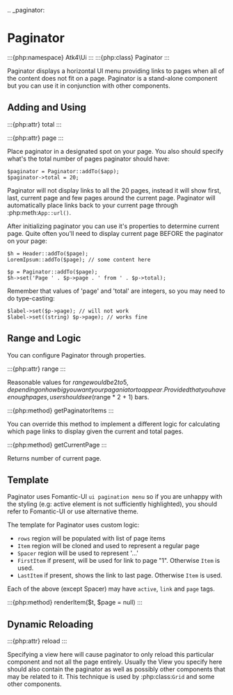 .. _paginator:

# Paginator

:::{php:namespace} Atk4\Ui
:::
:::{php:class} Paginator
:::

Paginator displays a horizontal UI menu providing links to pages when all of the content does not fit
on a page. Paginator is a stand-alone component but you can use it in conjunction with other components.

## Adding and Using

:::{php:attr} total
:::

:::{php:attr} page
:::

Place paginator in a designated spot on your page. You also should specify what's the total number of pages
paginator should have:

```
$paginator = Paginator::addTo($app);
$paginator->total = 20;
```

Paginator will not display links to all the 20 pages, instead it will show first, last, current page and few
pages around the current page. Paginator will automatically place links back to your current page through
:php:meth:`App::url()`.

After initializing paginator you can use it's properties to determine current page. Quite often you'll need
to display current page BEFORE the paginator on your page:

```
$h = Header::addTo($page);
LoremIpsum::addTo($page); // some content here

$p = Paginator::addTo($page);
$h->set('Page ' . $p->page . ' from ' . $p->total);
```

Remember that values of 'page' and 'total' are integers, so you may need to do type-casting:

```
$label->set($p->page); // will not work
$label->set((string) $p->page); // works fine
```

## Range and Logic

You can configure Paginator through properties.

:::{php:attr} range
:::

Reasonable values for $range would be 2 to 5, depending on how big you want your paganiator to appear. Provided
that you have enough pages, user should see ($range * 2 + 1) bars.

:::{php:method} getPaginatorItems
:::

You can override this method to implement a different logic for calculating which page links to display given
the current and total pages.

:::{php:method} getCurrentPage
:::

Returns number of current page.

## Template

Paginator uses Fomantic-UI `ui pagination menu` so if you are unhappy with the styling (e.g: active element is not
sufficiently highlighted), you should refer to Fomantic-UI or use alternative theme.

The template for Paginator uses custom logic:

- `rows` region will be populated with list of page items
- `Item` region will be cloned and used to represent a regular page
- `Spacer` region will be used to represent '...'
- `FirstItem` if present, will be used for link to page "1". Otherwise `Item` is used.
- `LastItem` if present, shows the link to last page. Otherwise `Item` is used.

Each of the above (except Spacer) may have `active`, `link` and `page` tags.


:::{php:method} renderItem($t, $page = null)
:::

## Dynamic Reloading

:::{php:attr} reload
:::

Specifying a view here will cause paginator to only reload this particular component and not all the page entirely.
Usually the View you specify here should also contain the paginator as well as possibly other components that
may be related to it. This technique is used by :php:class:`Grid` and some other components.



